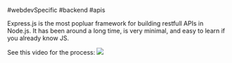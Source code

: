 #webdevSpecific #backend #apis 

Express.js is the most popluar framework for building restfull APIs in Node.js. It has been around a long time, is very minimal, and easy to learn if you already know JS.

See this video for the process: ![](https://www.youtube.com/watch?v=-MTSQjw5DrM&list=PLlrrMbxpJkWztSP91KThXQBCsIg7maJWH&index=12&t=153s)